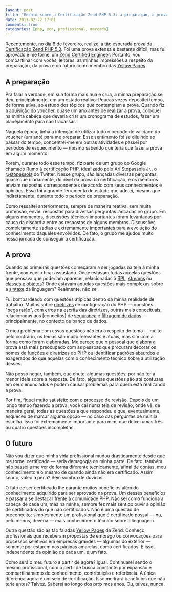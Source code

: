 ```yaml
---
layout: post
title: "Ensaio sobre a Certificação Zend PHP 5.3: a preparação, a prova e o futuro como certificado"
date: 2013-02-22 17:01
comments: true
categories: [php, zce, profissional, mercado]
---
```


Recentemente, no dia 8 de fevereiro, realizei a tão esperada prova da [Certificação Zend PHP 5.3](http://www.zend.com/services/certification/). Foi uma prova extensa e bastante difícil, mas fui aprovado e me tornei um [Zend Certified Engineer](http://www.zend.com/en/store/education/certification/yellow-pages.php#show-ClientCandidateID=ZEND021458). Portanto, vou compartilhar com vocês, leitores, as minhas impressões a respeito da preparação, da prova e do futuro como membro das [Yellow Pages](http://www.zend.com/en/store/education/certification/yellow-pages.php).

<!-- more -->

## A preparação

Pra falar a verdade, em sua forma mais nua e crua, a minha preparação se deu, principalmente, em um estado reativo. Poucas vezes depositei tempo, de forma ativa, ao estudo dos tópicos que contemplam a prova. Quando fiz a aquisição do [voucher](http://shop.zend.com/en/zend-php5-certification-voucher.html), quase um ano antes de realizar a prova, coloquei na minha cabeça que deveria criar um cronograma de estudos, fazer um planejamento para não fracassar.

Naquela época, tinha a intenção de utilizar todo o período de validade do voucher (um ano) para me preparar. Esse sentimento foi se diluindo ao passar do tempo; concentrei-me em outras atividades e passei por períodos de esquecimento — mesmo sabendo que teria que fazer a prova em algum momento.

Porém, durante todo esse tempo, fiz parte de um grupo do Google chamado [Rumo à certificação PHP](http://groups.google.com.br/group/rumo-a-certificacao-php), idealizado pelo Ari Stopassola Jr., o [@stopassola](https://twitter.com/stopassola) do Twitter. Nesse grupo, são lançadas diversas perguntas, quase que diariamente, do nível da prova da certificação, e os membros enviam respostas correspondentes de acordo com seus conhecimentos e opiniões. Essa foi a grande ferramenta de estudo que adotei, mesmo que indiretamente, durante todo o período de preparação.

Como ressaltei anteriormente, sempre de maneira reativa, sem muita pretensão, enviei respostas para diversas perguntas lançadas no grupo. Em alguns momentos, discussões técnicas importantes foram levantadas por causa da discórdia entre as respostas de alguns membros. Discussões completamente sadias e extremamente importantes para a evolução do conhecimento daqueles envolvidos. De fato, o grupo me ajudou muito nessa jornada de conseguir a certificação.

## A prova

Quando as primeiras questões começaram a ser jogadas na tela à minha frente, comecei a ficar assustado. Onde estavam todas aquelas questões que pensava que poderiam aparecer, relacionadas à [SPL](http://php.net/manual/pt_BR/book.spl.php), [streams](http://php.net/manual/pt_BR/book.stream.php) ou [classes e objetos](http://php.net/manual/en/language.oop5.php)? Onde estavam aquelas questões mais complexas sobre a [sintaxe](http://php.net/manual/en/language.basic-syntax.php) da linguagem? Realmente, não sei.

Fui bombardeado com questões atípicas dentro da minha realidade de trabalho. Muitas sobre [diretrizes](http://php.net/manual/en/ini.list.php) de configuração do PHP — questões "pega ratão", com erros na escrita das diretrizes, outras mais conceituais, relacionadas aos [conceitos] de [segurança](http://php.net/manual/en/security.php) e [filtragem de dados](http://php.net/manual/pt_BR/book.filter.php) — principalmente, no contexto de banco de dados.

O meu problema com essas questões não era a respeito do tema — muito pelo contrário, os temas são muito relevantes e atuais, mas sim com a forma como foram elaboradas. Me parece que o pessoal que elabora a prova está mais preocupado com as pessoas que procuram decorar os nomes de funções e diretrizes do PHP ou identificar padrões absurdos e exagerados do que aquelas com o conhecimento técnico sobre a utilização desses.

Não posso negar, também, que chutei algumas questões, por não ter a menor ideia sobre a resposta. De fato, algumas questões são até confusas em seus enunciados e podem causar problemas para quem está realizando a prova.

Por fim, fiquei muito satisfeito com o processo de revisão. Depois de um longo tempo fazendo a prova, você cai numa tela de revisão, onde vê, de maneira geral, todas as questões a que respondeu e que, eventualmente, esqueceu de marcar alguma opção — no caso das perguntas de múltila escolha. Isso foi extremamente importante para mim, que deixei umas três ou quatro questões incompletas.

## O futuro

Não vou dizer que minha vida profissional mudou drasticamente desde que me tornei certificado — seria demagogia de minha parte. De fato, também não passei a me ver de forma diferente tecnicamente, afinal de contas, meu conhecimento é o mesmo de quando ainda não era certificado. Assim sendo, valeu a pena? Sem sombra de dúvidas.

O fato de ser certificado lhe garante muitos benefícios além do conhecimento adquirido para ser aprovado na prova. Um desses benefícios é passar a se destacar frente à comunidade PHP. Não sei como funciona a cabeça de cada um, mas na minha, sempre fez mais sentido ouvir a opinião de certificados do que não certificados. Não é uma questão de preconceito; simplesmente um profissional que é certificado possui — ou, pelo menos, deveria — mais conhecimento técnico sobre a linguagem.

Outra questão são as tão faladas [Yellow Pages](http://www.zend.com/en/store/education/certification/yellow-pages.php) da Zend. Conheço profissionais que receberam propostas de emprego ou convocações para processos seletivos em empresas grandes — algumas do exterior — somente por estarem nas páginas amarelas, como certificados. E isso, independente da opinião de cada um, é um fato.

Como será o meu futuro a partir de agora? Igual. Continuarei sendo o mesmo profissional, com o perfil de busca constante por expansão e compartilhamento de conhecimento, contribuição e referência. A única diferença agora é um selo de certificação. Isso me trará benefícios que não teria antes? Talvez. Saberei ao longo dos próximos anos. Ou, talvez, nunca.